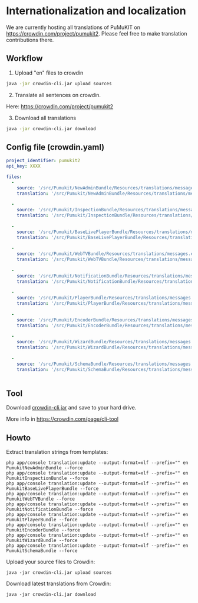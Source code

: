 Internationalization and localization
=======================================

We are currently hosting all translations of PuMuKIT on https://crowdin.com/project/pumukit2. Please feel free to make translation contributions there.

Workflow
--------

1. Upload "en" files to crowdin

```bash
java -jar crowdin-cli.jar upload sources
```

2. Translate all sentences on crowdin.

Here: https://crowdin.com/project/pumukit2

3. Download all translations

```bash
java -jar crowdin-cli.jar download
```

Config file (crowdin.yaml)
--------------------------

```yml
project_identifier: pumukit2
api_key: XXXX

files:
  -
    source: '/src/Pumukit/NewAdminBundle/Resources/translations/messages.en.xlf'
    translation: '/src/Pumukit/NewAdminBundle/Resources/translations/messages.%two_letters_code%.xlf'
  
  -
    source: '/src/Pumukit/InspectionBundle/Resources/translations/messages.en.xlf'
    translation: '/src/Pumukit/InspectionBundle/Resources/translations/messages.%two_letters_code%.xlf'
     
  -
    source: '/src/Pumukit/BaseLivePlayerBundle/Resources/translations/messages.en.xlf'
    translation: '/src/Pumukit/BaseLivePlayerBundle/Resources/translations/messages.%two_letters_code%.xlf'
    
  -
    source: '/src/Pumukit/WebTVBundle/Resources/translations/messages.en.xlf'
    translation: '/src/Pumukit/WebTVBundle/Resources/translations/messages.%two_letters_code%.xlf'
    
  -
    source: '/src/Pumukit/NotificationBundle/Resources/translations/messages.en.xlf'
    translation: '/src/Pumukit/NotificationBundle/Resources/translations/messages.%two_letters_code%.xlf'
   
  -
    source: '/src/Pumukit/PlayerBundle/Resources/translations/messages.en.xlf'
    translation: '/src/Pumukit/PlayerBundle/Resources/translations/messages.%two_letters_code%.xlf'
    
  -
    source: '/src/Pumukit/EncoderBundle/Resources/translations/messages.en.xlf'
    translation: '/src/Pumukit/EncoderBundle/Resources/translations/messages.%two_letters_code%.xlf'
    
  -
    source: '/src/Pumukit/WizardBundle/Resources/translations/messages.en.xlf'
    translation: '/src/Pumukit/WizardBundle/Resources/translations/messages.%two_letters_code%.xlf'
    
  -
    source: '/src/Pumukit/SchemaBundle/Resources/translations/messages.en.xlf'
    translation: '/src/Pumukit/SchemaBundle/Resources/translations/messages.%two_letters_code%.xlf'
    
```


Tool
-----
Download [crowdin-cli.jar](https://crowdin.com/downloads/crowdin-cli.jar) and save to your hard drive.

More info in https://crowdin.com/page/cli-tool

Howto
-------

Extract translation strings from templates:
```
php app/console translation:update --output-format=xlf --prefix="" en PumukitNewAdminBundle --force
php app/console translation:update --output-format=xlf --prefix="" en PumukitInspectionBundle --force
php app/console translation:update --output-format=xlf --prefix="" en PumukitBaseLivePlayerBundle --force
php app/console translation:update --output-format=xlf --prefix="" en PumukitWebTVBundle --force
php app/console translation:update --output-format=xlf --prefix="" en PumukitNotificationBundle --force
php app/console translation:update --output-format=xlf --prefix="" en PumukitPlayerBundle --force
php app/console translation:update --output-format=xlf --prefix="" en PumukitEncoderBundle --force
php app/console translation:update --output-format=xlf --prefix="" en PumukitWizardBundle --force
php app/console translation:update --output-format=xlf --prefix="" en PumukitSchemaBundle --force
```


Upload your source files to Crowdin:
```
java -jar crowdin-cli.jar upload sources
```

Download latest translations from Crowdin:
```
java -jar crowdin-cli.jar download
```
